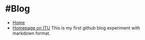 #Blog
====
* [Home](http://egemen.me) 
* [Homepage on ITU](http://web.itu.edu.tr/akto)
This is my first github blog experiment with markdown format.
